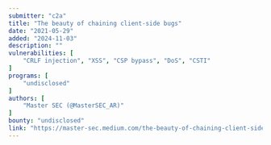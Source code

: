 ```yaml
---
submitter: "c2a"
title: "The beauty of chaining client-side bugs"
date: "2021-05-29"
added: "2024-11-03"
description: ""
vulnerabilities: [
    "CRLF injection", "XSS", "CSP bypass", "DoS", "CSTI"
]
programs: [
    "undisclosed"
]
authors: [
    "Master SEC (@MasterSEC_AR)"
]
bounty: "undisclosed"
link: "https://master-sec.medium.com/the-beauty-of-chaining-client-side-bugs-759e1091eabf"
---
```




